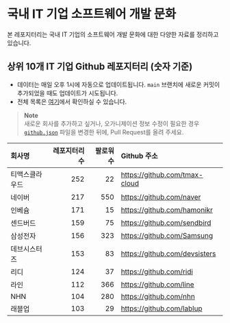 # 국내 IT 기업 소프트웨어 개발 문화
본 레포지터리는 국내 IT 기업의 소프트웨어 개발 문화에 대한 다양한 자료를 정리하고 있습니다.

## 상위 10개 IT 기업 Github 레포지터리 (숫자 기준)

- 데이터는 매일 오후 1시에 자동으로 업데이트됩니다. `main` 브랜치에 새로운 커밋이 추가되었을 때도 업데이트가 시도됩니다.
- 전체 목록은 [여기](./github.md)에서 확인하실 수 있습니다.

> **Note**<br />
> 새로운 회사를 추가하고 싶거나, 오가니제이션 정보 수정이 필요한 경우 [`github.json`](./github.json) 파일을 변경한 뒤에, Pull Request를 올려 주세요.

<!-- MARKDOWN_TABLE(GITHUB): START -->

| **회사명** | **레포지터리 수** | **팔로워 수** | **Github 주소** |
|:---|---:|---:|:---|
| 티맥스클라우드 | 252 | 22 | https://github.com/tmax-cloud |
| 네이버 | 217 | 550 | https://github.com/naver |
| 인베슘 | 171 | 15 | https://github.com/hamonikr |
| 센드버드 | 159 | 75 | https://github.com/sendbird |
| 삼성전자 | 156 | 323 | https://github.com/Samsung |
| 데브시스터즈 | 153 | 83 | https://github.com/devsisters |
| 리디 | 124 | 37 | https://github.com/ridi |
| 라인 | 112 | 366 | https://github.com/line |
| NHN | 104 | 280 | https://github.com/nhn |
| 래블업 | 103 | 29 | https://github.com/lablup |

<!-- MARKDOWN_TABLE(GITHUB): END -->
